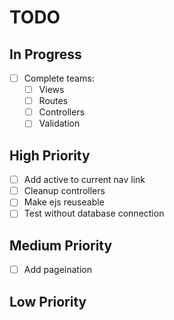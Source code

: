 # TODO

## In Progress

- [ ] Complete teams:
  - [ ] Views
  - [ ] Routes
  - [ ] Controllers
  - [ ] Validation

## High Priority

- [ ] Add active to current nav link
- [ ] Cleanup controllers
- [ ] Make ejs reuseable
- [ ] Test without database connection

## Medium Priority

- [ ] Add pageination

## Low Priority
